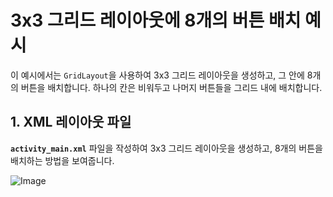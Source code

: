 # 3x3 그리드 레이아웃에 8개의 버튼 배치 예시

이 예시에서는 `GridLayout`을 사용하여 3x3 그리드 레이아웃을 생성하고, 그 안에 8개의 버튼을 배치합니다. 하나의 칸은 비워두고 나머지 버튼들을 그리드 내에 배치합니다.

## 1. XML 레이아웃 파일

**`activity_main.xml`** 파일을 작성하여 3x3 그리드 레이아웃을 생성하고, 8개의 버튼을 배치하는 방법을 보여줍니다.

![Image](https://github.com/user-attachments/assets/95140ba6-59e0-431c-9d6c-c3cc012da6cd)
